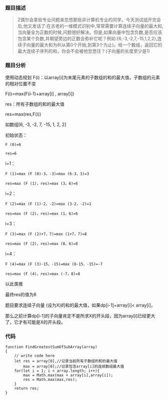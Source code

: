 ### 题目描述
> Z偶尔会拿些专业问题来忽悠那些非计算机专业的同学。今天测试组开完会后,他又发话了:在古老的一维模式识别中,常常需要计算连续子向量的最大和,当向量全为正数的时候,问题很好解决。但是,如果向量中包含负数,是否应该包含某个负数,并期望旁边的正数会弥补它呢？例如:{6,-3,-2,7,-15,1,2,2},连续子向量的最大和为8(从第0个开始,到第3个为止)。给一个数组，返回它的最大连续子序列的和，你会不会被他忽悠住？(子向量的长度至少是1)

### 题目分析
使用动态规划
F(i)：以array[i]为末尾元素的子数组的和的最大值，子数组的元素的相对位置不变

F(i)=max(F(i-1)+array[i] , array[i])

res：所有子数组的和的最大值

res=max(res,F(i))

如数组[6, -3, -2, 7, -15, 1, 2, 2]

初始状态：

    F (0)=6

    res=6

i=1：

    F (1)=max (F (0)-3，-3)=max (6-3，3)=3

    res=max (F (1)，res)=max (3，6)=6

i=2：

    F (2)=max (F (1)-2，-2)=max (3-2，-2)=1

    res=max (F (2)，res)=max (1，6)=6

i=3：

    F (3)=max (F (2)+7，7)=max (1+7，7)=8

    res=max (F (2)，res)=max (8，6)=8

i=4：

    F (4)=max (F (3)-15，-15)=max (8-15，-15)=-7

    res=max (F (4)，res)=max (-7，8)=8

以此类推

最终res的值为8


题目要求连续子向量 (设为X)的和的最大值，如果dp[i-1]+array[i]< array[i]，

那么之前计算dp[i-1]的子向量肯定不是所求X的开头段，因为array[i]已经更大了，它才有可能是X的开头段。

### 代码
```
function FindGreatestSumOfSubArray(array)
{
    // write code here
    let res = array[0],//记录当前所有子数组的和的最大值
        max = array[0];//记录包含array[i]的连续数组最大值
    for(let i = 1; i < array.length; i++){
        max = Math.max(max + array[i],array[i]);
        res = Math.max(max,res);
    }
    return res;
}
```